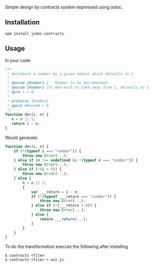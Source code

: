 
Simple design by contracts system expressed using jsdoc.

Installation
--------------

```
npm install jsdoc-contracts
```


Usage
--------------

In your code:

```javascript
/**
 * Decrement a number by a given amount which defaults to 1
 * 
 * @param {Number} i   Number to be decremented
 * @param {Number} [n] How much to take away from i, defaults to 1
 * @pre i > 0
 * 
 * @returns {Number}
 * @post ##out## > 0
 */
function dec(i, n) {
   n = n || 1;
   return i - n;
}
```

Would generate:

```javascript
function dec(i, n) {
    if (!(typeof i === "number")) {
        throw new Error(...);
    } else if (n !== undefined && !(typeof n === "number")) {
        throw new Error(...);
    } else if (!(i > 0)) {
        throw new Error(...);
    } else {
        n = n || 1;
        {
            var ___return = i - n;
            if (!(typeof ___return === "number")) {
                throw new Error(...);
            } else if (!(___return > 0)) {
                throw new Error(...);
            } else {
                return ___return(...);
            }
        }
    }
}

```

To do the transformation execute the following after installing

```
$ contracts <file>
$ contracts <file> > out.js
```

